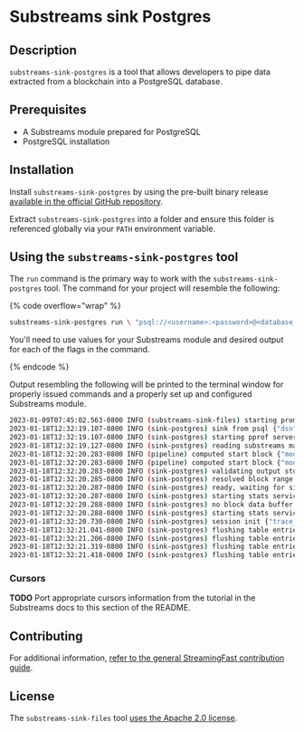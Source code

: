# Substreams sink Postgres

## Description

`substreams-sink-postgres` is a tool that allows developers to pipe data extracted from a blockchain into a PostgreSQL database.

## Prerequisites

- A Substreams module prepared for PostgreSQL
- PostgreSQL installation

## Installation

Install `substreams-sink-postgres` by using the pre-built binary release [available in the official GitHub repository](https://github.com/streamingfast/substreams-sink-postgres/releases).

Extract `substreams-sink-postgres` into a folder and ensure this folder is referenced globally via your `PATH` environment variable.

## Using the `substreams-sink-postgres` tool

The `run` command is the primary way to work with the `substreams-sink-postgres` tool. The command for your project will resemble the following:

{% code overflow="wrap" %}

```bash
substreams-sink-postgres run \ "psql://<username>:<password>@<database_ip_address>/substreams_example?sslmode=disable" \ "mainnet.eth.streamingfast.io:443" \ "substreams.yaml" \ db_out
```

You'll need to use values for your Substreams module and desired output for each of the flags in the command.

{% endcode %}

Output resembling the following will be printed to the terminal window for properly issued commands and a properly set up and configured Substreams module.

```bash
2023-01-09T07:45:02.563-0800 INFO (substreams-sink-files) starting prometheus metrics server {"listen_addr": 2023-01-18T12:32:19.107-0800 INFO (sink-postgres) starting prometheus metrics server {"listen_addr": "localhost:9102"}
2023-01-18T12:32:19.107-0800 INFO (sink-postgres) sink from psql {"dsn": "psql://postgres:pass1@localhost/substreams_example?sslmode=disable", "endpoint": "mainnet.eth.streamingfast.io:443", "manifest_path": "substreams.yaml", "output_module_name": "db_out", "block_range": ""}
2023-01-18T12:32:19.107-0800 INFO (sink-postgres) starting pprof server {"listen_addr": "localhost:6060"}
2023-01-18T12:32:19.127-0800 INFO (sink-postgres) reading substreams manifest {"manifest_path": "substreams.yaml"}
2023-01-18T12:32:20.283-0800 INFO (pipeline) computed start block {"module_name": "store_block_meta_start", "start_block": 0}
2023-01-18T12:32:20.283-0800 INFO (pipeline) computed start block {"module_name": "db_out", "start_block": 0}
2023-01-18T12:32:20.283-0800 INFO (sink-postgres) validating output store {"output_store": "db_out"}
2023-01-18T12:32:20.285-0800 INFO (sink-postgres) resolved block range {"start_block": 0, "stop_block": 0}
2023-01-18T12:32:20.287-0800 INFO (sink-postgres) ready, waiting for signal to quit
2023-01-18T12:32:20.287-0800 INFO (sink-postgres) starting stats service {"runs_each": "2s"}
2023-01-18T12:32:20.288-0800 INFO (sink-postgres) no block data buffer provided. since undo steps are possible, using default buffer size {"size": 12}
2023-01-18T12:32:20.288-0800 INFO (sink-postgres) starting stats service {"runs_each": "2s"}
2023-01-18T12:32:20.730-0800 INFO (sink-postgres) session init {"trace_id": "4605d4adbab0831c7505265a0366744c"}
2023-01-18T12:32:21.041-0800 INFO (sink-postgres) flushing table entries {"table_name": "block_data", "entry_count": 2}
2023-01-18T12:32:21.206-0800 INFO (sink-postgres) flushing table entries {"table_name": "block_data", "entry_count": 2}
2023-01-18T12:32:21.319-0800 INFO (sink-postgres) flushing table entries {"table_name": "block_data", "entry_count": 0}
2023-01-18T12:32:21.418-0800 INFO (sink-postgres) flushing table entries {"table_name": "block_data", "entry_count": 0}
```

### Cursors

**TODO** Port appropriate cursors information from the tutorial in the Substreams docs to this section of the README.

## Contributing

For additional information, [refer to the general StreamingFast contribution guide](https://github.com/streamingfast/streamingfast/blob/master/CONTRIBUTING.md).

## License

The `substreams-sink-files` tool [uses the Apache 2.0 license](https://github.com/streamingfast/substreams/blob/develop/LICENSE/README.md).
